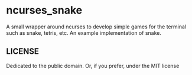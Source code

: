 # ncurses_snake
A small wrapper around ncurses to develop simple games for the terminal such as snake, tetris, etc.
An example implementation of snake.

## LICENSE
Dedicated to the public domain. Or, if you prefer, under the MIT license
